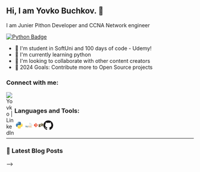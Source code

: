 ## Hi, I am Yovko Buchkov. 👋
I am Junier Pithon Developer and CCNA Network engineer 


  <a href="https://github.com/YovkoBuchkov/Python">
    <img src="https://camo.githubusercontent.com/0d0779a129f1dcf6c31613b701fe0646fd4e4d2ed2a7cbd61b27fd5514baa938/68747470733a2f2f696d672e736869656c64732e696f2f62616467652f707974686f6e2d3336373041303f7374796c653d666f722d7468652d6261646765266c6f676f3d707974686f6e266c6f676f436f6c6f723d666664643534" alt="Python Badge" data-canonical-src="https://img.shields.io/badge/python-3670A0?style=for-the-badge&amp;logo=python&amp;logoColor=ffdd54" style="max-width: 100%;">
  </a>


- 🔭 I'm student in SoftUni and 100 days of code - Udemy!
- 🌱 I'm currently learning python
- 👯 I'm looking to collaborate with other content creators
- 🥅 2024 Goals: Contribute more to Open Source projects

### Connect with me:

<a href="https://www.linkedin.com/in/yovko-buchkov-87098aba" target="_blank">
    <img align="left" alt="Yovko | LinkedIn" width="22px" src="https://cdn.jsdelivr.net/npm/simple-icons@v3/icons/linkedin.svg" />
</a>
<br />


### Languages and Tools:


<img align="left" alt="python" width="26px" src="https://raw.githubusercontent.com/github/explore/80688e429a7d4ef2fca1e82350fe8e3517d3494d/topics/python/python.png" />
<img align="left" alt="MySQL" width="26px" src="https://raw.githubusercontent.com/github/explore/80688e429a7d4ef2fca1e82350fe8e3517d3494d/topics/mysql/mysql.png" />
<img align="left" alt="Git" width="26px" src="https://raw.githubusercontent.com/github/explore/80688e429a7d4ef2fca1e82350fe8e3517d3494d/topics/git/git.png" />
<img align="left" alt="GitHub" width="26px" src="https://raw.githubusercontent.com/github/explore/78df643247d429f6cc873026c0622819ad797942/topics/github/github.png" />
<br />
<br />

---


### 📕 Latest Blog Posts

<!-- BLOG-POST-LIST:START 
- [Making a GitHub Profile ReadMe](https://medium.com/@edward-ea-acosta/making-a-github-profile-readme-369df55fd78e?source=rss-27ef6b4309cb------2)
- [Prop vs State](https://medium.com/@edward-ea-acosta/prop-vs-state-7cf59a2dc2b9?source=rss-27ef6b4309cb------2)
- [JavaScript — let, const, or var](https://medium.com/@edward-ea-acosta/javascript-let-const-or-var-1c3f4f764b0e?source=rss-27ef6b4309cb------2)
- [Using Faker in Ruby](https://medium.com/@edward-ea-acosta/using-faker-in-ruby-eb488b6d0c05?source=rss-27ef6b4309cb------2)
- [Failing my first (mock)code challenge](https://medium.com/@edward-ea-acosta/failing-my-first-mock-code-challenge-8f0be5218afb?source=rss-27ef6b4309cb------2)
<!-- BLOG-POST-LIST:END -->
-->



<!--
**YovkoBuchkov/YovkoBuchkov** is a ✨ _special_ ✨ repository because its `README.md` (this file) appears on your GitHub profile.

Here are some ideas to get you started:

- 🔭 I’m currently working on ...
- 🌱 I’m currently learning ...
- 👯 I’m looking to collaborate on ...
- 🤔 I’m looking for help with ...
- 💬 Ask me about ...
- 📫 How to reach me: ...
- 😄 Pronouns: ...
- ⚡ Fun fact: ...
➡️ [more blog posts...][]
<img align="left" alt="SQL" width="26px" src="https://raw.githubusercontent.com/github/explore/80688e429a7d4ef2fca1e82350fe8e3517d3494d/topics/sql/sql.png" />
<img align="left" alt="HTML5" width="26px" src="https://raw.githubusercontent.com/github/explore/80688e429a7d4ef2fca1e82350fe8e3517d3494d/topics/html/html.png" />
<img align="left" alt="CSS3" width="26px" src="https://raw.githubusercontent.com/github/explore/80688e429a7d4ef2fca1e82350fe8e3517d3494d/topics/css/css.png" />
<img align="left" alt="Sass" width="26px" src="https://raw.githubusercontent.com/github/explore/80688e429a7d4ef2fca1e82350fe8e3517d3494d/topics/sass/sass.png" />
<img align="left" alt="JavaScript" width="26px" src="https://raw.githubusercontent.com/github/explore/80688e429a7d4ef2fca1e82350fe8e3517d3494d/topics/javascript/javascript.png" />
<img align="left" alt="React" width="26px" src="https://raw.githubusercontent.com/github/explore/80688e429a7d4ef2fca1e82350fe8e3517d3494d/topics/react/react.png" />
-->

